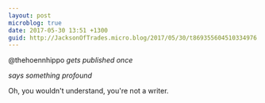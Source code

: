 ```yaml
---
layout: post
microblog: true
date: 2017-05-30 13:51 +1300
guid: http://JacksonOfTrades.micro.blog/2017/05/30/t869355604510334976.html
---
```

@thehoennhippo *gets published once*

*says something profound*

Oh, you wouldn't understand, you're not a writer.
